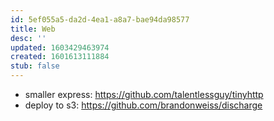 ```yaml
---
id: 5ef055a5-da2d-4ea1-a8a7-bae94da98577
title: Web
desc: ''
updated: 1603429463974
created: 1601613111884
stub: false
---
```


- smaller express: https://github.com/talentlessguy/tinyhttp
- deploy to s3: https://github.com/brandonweiss/discharge